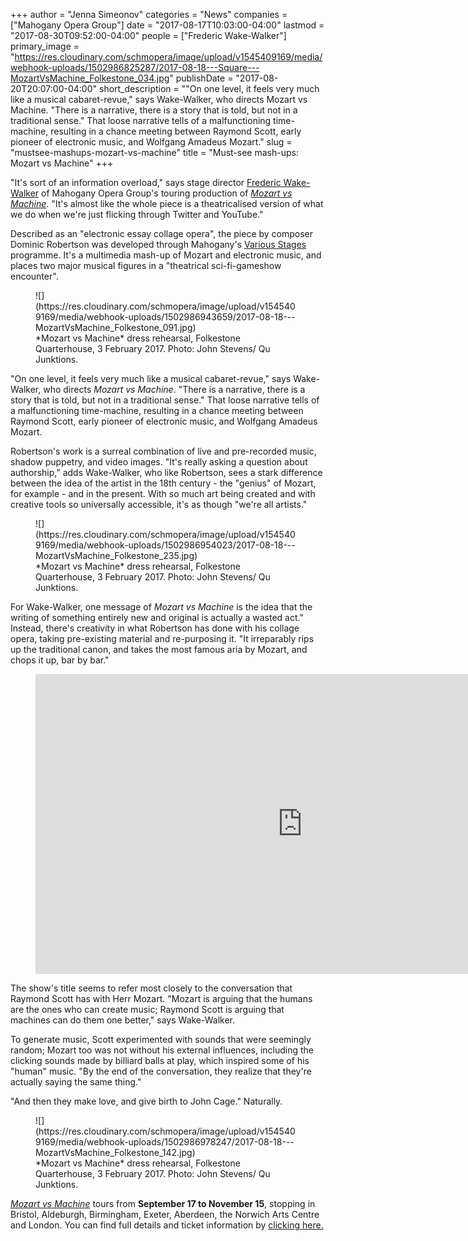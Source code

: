 +++
author = "Jenna Simeonov"
categories = "News"
companies = ["Mahogany Opera Group"]
date = "2017-08-17T10:03:00-04:00"
lastmod = "2017-08-30T09:52:00-04:00"
people = ["Frederic Wake-Walker"]
primary_image = "https://res.cloudinary.com/schmopera/image/upload/v1545409169/media/webhook-uploads/1502986825287/2017-08-18---Square---MozartVsMachine_Folkestone_034.jpg"
publishDate = "2017-08-20T20:07:00-04:00"
short_description = "&quot;On one level, it feels very much like a musical cabaret-revue,&quot; says Wake-Walker, who directs Mozart vs Machine. &quot;There is a narrative, there is a story that is told, but not in a traditional sense.&quot; That loose narrative tells of a malfunctioning time-machine, resulting in a chance meeting between Raymond Scott, early pioneer of electronic music, and Wolfgang Amadeus Mozart."
slug = "mustsee-mashups-mozart-vs-machine"
title = "Must-see mash-ups: Mozart vs Machine"
+++

"It's sort of an information overload," says stage director [Frederic Wake-Walker](/scene/people/frederic-wake-walker/) of Mahogany Opera Group's touring production of [*Mozart vs Machine*](https://www.mahoganyoperagroup.co.uk/productions/mozart-vs-machine/). "It's almost like the whole piece is a theatricalised version of what we do when we're just flicking through Twitter and YouTube."

Described as an "electronic essay collage opera", the piece by composer Dominic Robertson was developed through Mahogany's [Various Stages](https://www.mahoganyoperagroup.co.uk/productions/various-stages) programme. It's a multimedia mash-up of Mozart and electronic music, and places two major musical figures in a "theatrical sci-fi-gameshow encounter".

<figure data-type="image">
![](https://res.cloudinary.com/schmopera/image/upload/v1545409169/media/webhook-uploads/1502986943659/2017-08-18---MozartVsMachine_Folkestone_091.jpg)
<figcaption>*Mozart vs Machine* dress rehearsal, Folkestone Quarterhouse, 3 February 2017. Photo: John Stevens/ Qu Junktions.</figcaption>
</figure>

"On one level, it feels very much like a musical cabaret-revue," says Wake-Walker, who directs *Mozart vs Machine*. "There is a narrative, there is a story that is told, but not in a traditional sense." That loose narrative tells of a malfunctioning time-machine, resulting in a chance meeting between Raymond Scott, early pioneer of electronic music, and Wolfgang Amadeus Mozart.

Robertson's work is a surreal combination of live and pre-recorded music, shadow puppetry, and video images. "It's really asking a question about authorship," adds Wake-Walker, who like Robertson, sees a stark difference between the idea of the artist in the 18th century - the "genius" of Mozart, for example - and in the present. With so much art being created and with creative tools so universally accessible, it's as though "we're all artists."

<figure data-type="image">
![](https://res.cloudinary.com/schmopera/image/upload/v1545409169/media/webhook-uploads/1502986954023/2017-08-18---MozartVsMachine_Folkestone_235.jpg)
<figcaption>*Mozart vs Machine* dress rehearsal, Folkestone Quarterhouse, 3 February 2017. Photo: John Stevens/ Qu Junktions.</figcaption>
</figure>

For Wake-Walker, one message of *Mozart vs Machine* is the idea that the writing of something entirely new and original is actually a wasted act." Instead, there's creativity in what Robertson has done with his collage opera, taking pre-existing material and re-purposing it. "It irreparably rips up the traditional canon, and takes the most famous aria by Mozart, and chops it up, bar by bar."

<figure data-type="video">
<iframe width="854" height="480" src="https://www.youtube.com/embed/zluay87Q6Kw" frameborder="0" allowfullscreen></iframe>
</figure>

The show's title seems to refer most closely to the conversation that Raymond Scott has with Herr Mozart. "Mozart is arguing that the humans are the ones who can create music; Raymond Scott is arguing that machines can do them one better," says Wake-Walker. 

To generate music, Scott experimented with sounds that were seemingly random; Mozart too was not without his external influences, including the clicking sounds made by billiard balls at play, which inspired some of his "human" music. "By the end of the conversation, they realize that they're actually saying the same thing."

"And then they make love, and give birth to John Cage." Naturally.

<figure data-type="image">
![](https://res.cloudinary.com/schmopera/image/upload/v1545409169/media/webhook-uploads/1502986978247/2017-08-18---MozartVsMachine_Folkestone_142.jpg)<figcaption>*Mozart vs Machine* dress rehearsal, Folkestone Quarterhouse, 3 February 2017. Photo: John Stevens/ Qu Junktions.</figcaption>
</figure>

[*Mozart vs Machine*](https://www.mahoganyoperagroup.co.uk/productions/mozart-vs-machine/dates-tickets/) tours from **September 17 to November 15**, stopping in Bristol, Aldeburgh, Birmingham, Exeter, Aberdeen, the Norwich Arts Centre and London. You can find full details and ticket information by [clicking here.](https://www.mahoganyoperagroup.co.uk/productions/mozart-vs-machine/)
